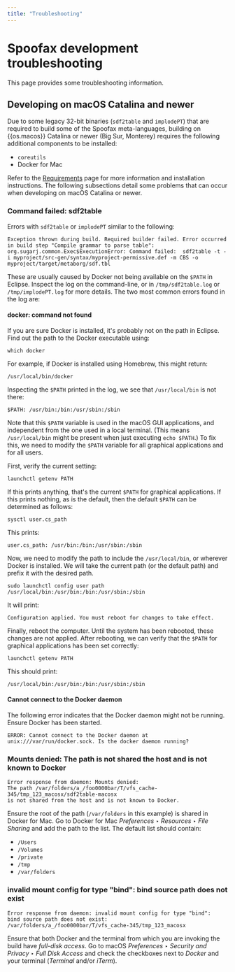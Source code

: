 ```yaml
---
title: "Troubleshooting"
---
```

# Spoofax development troubleshooting
This page provides some troubleshooting information.


## Developing on macOS Catalina and newer
Due to some legacy 32-bit binaries (`sdf2table` and `implodePT`) that are required to build some of the Spoofax meta-languages, building on {{os.macos}} Catalina or newer (Big Sur, Monterey) requires the following additional components to be installed:

- `coreutils`
- Docker for Mac

Refer to the [Requirements](requirements.md) page for more information and installation instructions. The following subsections detail some problems that can occur when developing on macOS Catalina or newer.


### Command failed: sdf2table
Errors with `sdf2table` or `implodePT` similar to the following:

```
Exception thrown during build. Required builder failed. Error occurred in build step "Compile grammar to parse table": org.sugarj.common.Exec$ExecutionError: Command failed:  sdf2table -t -i myproject/src-gen/syntax/myproject-permissive.def -m CBS -o myproject/target/metaborg/sdf.tbl
```

These are usually caused by Docker not being available on the `$PATH` in Eclipse.  Inspect the log on the command-line, or in `/tmp/sdf2table.log` or `/tmp/implodePT.log` for more details.  The two most common errors found in the log are:


#### docker: command not found
If you are sure Docker is installed, it's probably not on the path in Eclipse.  Find out the path to the Docker executable using:

```shell
which docker
```

For example, if Docker is installed using Homebrew, this might return:

```
/usr/local/bin/docker
```

Inspecting the `$PATH` printed in the log, we see that `/usr/local/bin` is not there:

```
$PATH: /usr/bin:/bin:/usr/sbin:/sbin
```

Note that this `$PATH` variable is used in the macOS GUI applications, and independent from the one used in a local terminal.  (This means `/usr/local/bin` might be present when just executing `echo $PATH`.)  To fix this, we need to modify the `$PATH` variable for all graphical applications and for all users.

First, verify the current setting:

```shell
launchctl getenv PATH
```

If this prints anything, that's the current `$PATH` for graphical applications. If this prints nothing, as is the default, then the default `$PATH` can be determined as follows:

```shell
sysctl user.cs_path
```

This prints:

```
user.cs_path: /usr/bin:/bin:/usr/sbin:/sbin
```

Now, we need to modify the path to include the `/usr/local/bin`, or wherever Docker is installed. We will take the current path (or the default path) and prefix it with the desired path.

```shell
sudo launchctl config user path /usr/local/bin:/usr/bin:/bin:/usr/sbin:/sbin
```

It will print:

```
Configuration applied. You must reboot for changes to take effect.
```

Finally, reboot the computer. Until the system has been rebooted, these changes are not applied. After rebooting, we can verify that the `$PATH` for graphical applications has been set correctly:

```shell
launchctl getenv PATH
```

This should print:

```
/usr/local/bin:/usr/bin:/bin:/usr/sbin:/sbin
```


#### Cannot connect to the Docker daemon
The following error indicates that the Docker daemon might not be running.  Ensure Docker has been started.

```
ERROR: Cannot connect to the Docker daemon at unix:///var/run/docker.sock. Is the docker daemon running?
```


### Mounts denied: The path is not shared the host and is not known to Docker
```
Error response from daemon: Mounts denied:
The path /var/folders/a_/foo0000bar/T/vfs_cache-345/tmp_123_macosx/sdf2table-macosx
is not shared from the host and is not known to Docker.
```

Ensure the root of the path (`/var/folders` in this example) is shared in Docker for Mac. Go to Docker for Mac _Preferences_ ‣ _Resources_ ‣ _File Sharing_ and add the path to the list. The default list should contain:

- `/Users`
- `/Volumes`
- `/private`
- `/tmp`
- `/var/folders`


### invalid mount config for type "bind": bind source path does not exist
```
Error response from daemon: invalid mount config for type "bind":
bind source path does not exist:
/var/folders/a_/foo0000bar/T/vfs_cache-345/tmp_123_macosx
```

Ensure that both Docker and the terminal from which you are invoking the build have _full-disk access_. Go to macOS _Preferences_ ‣ _Security and Privacy_ ‣ _Full Disk Access_ and check the checkboxes next to _Docker_ and your terminal (_Terminal_ and/or _iTerm_).
